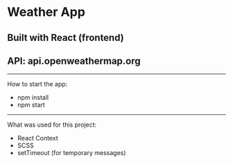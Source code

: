 # Weather App

## Built with React (frontend)
## API: api.openweathermap.org

---

How to start the app:

- npm install
- npm start

---

What was used for this project:

- React Context
- SCSS
- setTimeout (for temporary messages)
